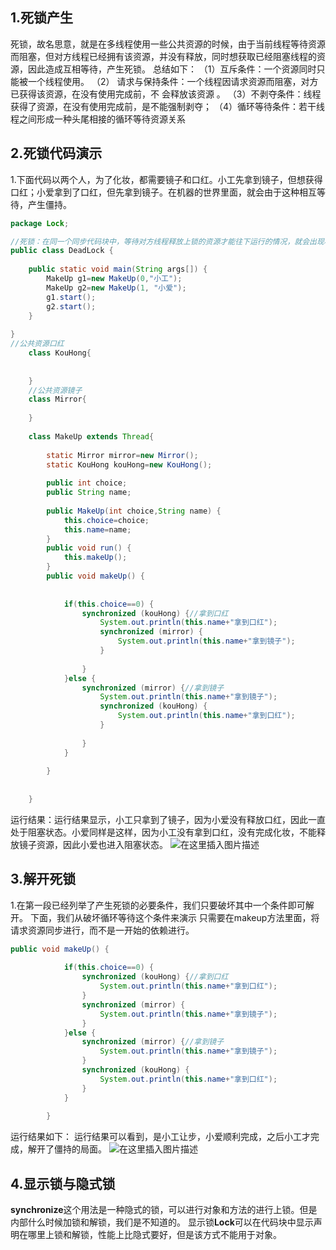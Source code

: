 ﻿## 1.死锁产生
死锁，故名思意，就是在多线程使用一些公共资源的时候，由于当前线程等待资源而阻塞，但对方线程已经拥有该资源，并没有释放，同时想获取已经阻塞线程的资源，因此造成互相等待，产生死锁。
总结如下：
（1）互斥条件：一个资源同时只能被一个线程使用。
（2） 请求与保持条件：一个线程因请求资源而阻塞，对方已获得该资源，在没有使用完成前，不        			 会释放该资源 。
（3）不剥夺条件：线程获得了资源，在没有使用完成前，是不能强制剥夺；
（4）循环等待条件：若干线程之间形成一种头尾相接的循环等待资源关系
## 2.死锁代码演示
1.下面代码以两个人，为了化妆，都需要镜子和口红。小工先拿到镜子，但想获得口红；小爱拿到了口红，但先拿到镜子。在机器的世界里面，就会由于这种相互等待，产生僵持。
```java
package Lock;

//死锁：在同一个同步代码块中，等待对方线程释放上锁的资源才能往下运行的情况，就会出现相互等待僵持，出现死锁
public class DeadLock {
	
	public static void main(String args[]) {
		MakeUp g1=new MakeUp(0,"小工");
		MakeUp g2=new MakeUp(1, "小爱");
		g1.start();
		g2.start();
	}
	
}
//公共资源口红
	class KouHong{
		
		
	}
	//公共资源镜子
	class Mirror{
		
	}
	
	class MakeUp extends Thread{
		
		static Mirror mirror=new Mirror();
		static KouHong kouHong=new KouHong();
		
		public int choice;
		public String name;
		
		public MakeUp(int choice,String name) {
			this.choice=choice;
			this.name=name;
		}
		public void run() {
			this.makeUp();
		}
		public void makeUp() {
			
			
			if(this.choice==0) {
				synchronized (kouHong) {//拿到口红
					System.out.println(this.name+"拿到口红");
					synchronized (mirror) {
						System.out.println(this.name+"拿到镜子");
					}
					
				}
			}else {
				synchronized (mirror) {//拿到镜子
					System.out.println(this.name+"拿到镜子");
					synchronized (kouHong) {
						System.out.println(this.name+"拿到口红");
					}
					
				}
			}
			
		}
		 
		 
	}

```
运行结果：运行结果显示，小工只拿到了镜子，因为小爱没有释放口红，因此一直处于阻塞状态。小爱同样是这样，因为小工没有拿到口红，没有完成化妆，不能释放镜子资源，因此小爱也进入阻塞状态。
![在这里插入图片描述](https://img-blog.csdnimg.cn/194897c8b0214916bacd9c7b00f6913d.png?x-oss-process=image/watermark,type_d3F5LXplbmhlaQ,shadow_50,text_Q1NETiBA54ix5Zad6YW45aW255qE5LiA5pes,size_20,color_FFFFFF,t_70,g_se,x_16)
## 3.解开死锁
1.在第一段已经列举了产生死锁的必要条件，我们只要破坏其中一个条件即可解开。
下面，我们从破坏循环等待这个条件来演示
只需要在makeup方法里面，将请求资源同步进行，而不是一开始的依赖进行。
```java
public void makeUp() {
			
			if(this.choice==0) {
				synchronized (kouHong) {//拿到口红
					System.out.println(this.name+"拿到口红");
				}
				synchronized (mirror) {
					System.out.println(this.name+"拿到镜子");
				}
			}else {
				synchronized (mirror) {//拿到镜子
					System.out.println(this.name+"拿到镜子");
				}
				synchronized (kouHong) {
					System.out.println(this.name+"拿到口红");
				}
			}
			
		}
```
运行结果如下：
运行结果可以看到，是小工让步，小爱顺利完成，之后小工才完成，解开了僵持的局面。
![在这里插入图片描述](https://img-blog.csdnimg.cn/e52a58595ff449c586019e04a339d10d.png?x-oss-process=image/watermark,type_d3F5LXplbmhlaQ,shadow_50,text_Q1NETiBA54ix5Zad6YW45aW255qE5LiA5pes,size_20,color_FFFFFF,t_70,g_se,x_16)
## 4.显示锁与隐式锁
**synchronize**这个用法是一种隐式的锁，可以进行对象和方法的进行上锁。但是内部什么时候加锁和解锁，我们是不知道的。
显示锁**Lock**可以在代码块中显示声明在哪里上锁和解锁，性能上比隐式要好，但是该方式不能用于对象。
